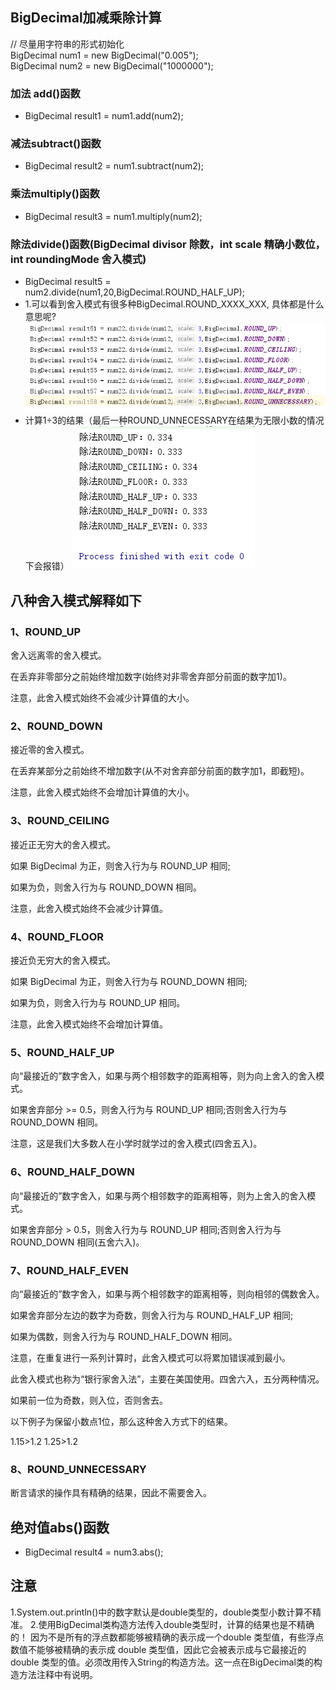 ## BigDecimal加减乘除计算

// 尽量用字符串的形式初始化  
BigDecimal num1 = new BigDecimal\("0.005"\);  
BigDecimal num2 = new BigDecimal\("1000000"\);
### 加法 add\(\)函数
* BigDecimal result1 = num1.add\(num2\);
### 减法subtract\(\)函数
* BigDecimal result2 = num1.subtract\(num2\);
### 乘法multiply\(\)函数
* BigDecimal result3 = num1.multiply\(num2\);
### 除法divide\(\)函数\(BigDecimal divisor 除数，int scale 精确小数位，int roundingMode 舍入模式\)
* BigDecimal result5 = num2.divide\(num1,20,BigDecimal.ROUND\_HALF\_UP\);
* 1.可以看到舍入模式有很多种BigDecimal.ROUND\_XXXX\_XXX, 具体都是什么意思呢?
  ![img](/static/image/2018091611573630.png)
* 计算1÷3的结果（最后一种ROUND\_UNNECESSARY在结果为无限小数的情况下会报错）
  ![img](/static/image/2018091611592867.png)

## 八种舍入模式解释如下
### 1、ROUND\_UP
舍入远离零的舍入模式。

在丢弃非零部分之前始终增加数字\(始终对非零舍弃部分前面的数字加1\)。

注意，此舍入模式始终不会减少计算值的大小。

### 2、ROUND\_DOWN

接近零的舍入模式。

在丢弃某部分之前始终不增加数字\(从不对舍弃部分前面的数字加1，即截短\)。

注意，此舍入模式始终不会增加计算值的大小。

### 3、ROUND\_CEILING

接近正无穷大的舍入模式。

如果 BigDecimal 为正，则舍入行为与 ROUND\_UP 相同;

如果为负，则舍入行为与 ROUND\_DOWN 相同。

注意，此舍入模式始终不会减少计算值。

### 4、ROUND\_FLOOR

接近负无穷大的舍入模式。

如果 BigDecimal 为正，则舍入行为与 ROUND\_DOWN 相同;

如果为负，则舍入行为与 ROUND\_UP 相同。

注意，此舍入模式始终不会增加计算值。

### 5、ROUND\_HALF\_UP

向“最接近的”数字舍入，如果与两个相邻数字的距离相等，则为向上舍入的舍入模式。

如果舍弃部分 &gt;= 0.5，则舍入行为与 ROUND\_UP 相同;否则舍入行为与 ROUND\_DOWN 相同。

注意，这是我们大多数人在小学时就学过的舍入模式\(四舍五入\)。

### 6、ROUND\_HALF\_DOWN

向“最接近的”数字舍入，如果与两个相邻数字的距离相等，则为上舍入的舍入模式。

如果舍弃部分 &gt; 0.5，则舍入行为与 ROUND\_UP 相同;否则舍入行为与 ROUND\_DOWN 相同\(五舍六入\)。

### 7、ROUND\_HALF\_EVEN

向“最接近的”数字舍入，如果与两个相邻数字的距离相等，则向相邻的偶数舍入。

如果舍弃部分左边的数字为奇数，则舍入行为与 ROUND\_HALF\_UP 相同;

如果为偶数，则舍入行为与 ROUND\_HALF\_DOWN 相同。

注意，在重复进行一系列计算时，此舍入模式可以将累加错误减到最小。

此舍入模式也称为“银行家舍入法”，主要在美国使用。四舍六入，五分两种情况。

如果前一位为奇数，则入位，否则舍去。

以下例子为保留小数点1位，那么这种舍入方式下的结果。

1.15&gt;1.2 1.25&gt;1.2

### 8、ROUND\_UNNECESSARY
断言请求的操作具有精确的结果，因此不需要舍入。
## 绝对值abs\(\)函数
* BigDecimal result4 = num3.abs();
## 注意
1.System.out.println\(\)中的数字默认是double类型的，double类型小数计算不精准。
2.使用BigDecimal类构造方法传入double类型时，计算的结果也是不精确的！
因为不是所有的浮点数都能够被精确的表示成一个double 类型值，有些浮点数值不能够被精确的表示成 double 类型值，因此它会被表示成与它最接近的 double 类型的值。必须改用传入String的构造方法。这一点在BigDecimal类的构造方法注释中有说明。

